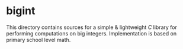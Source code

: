 bigint
==========
This directory contains sources for a simple & lightweight *C* library for performing computations
on big integers. Implementation is based on primary school level math.

